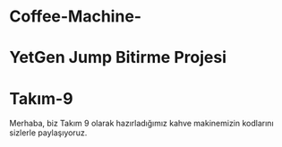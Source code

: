 # Coffee-Machine-
# YetGen Jump Bitirme Projesi 
# Takım-9 
Merhaba, biz Takım 9 olarak hazırladığımız kahve makinemizin kodlarını sizlerle paylaşıyoruz. 
